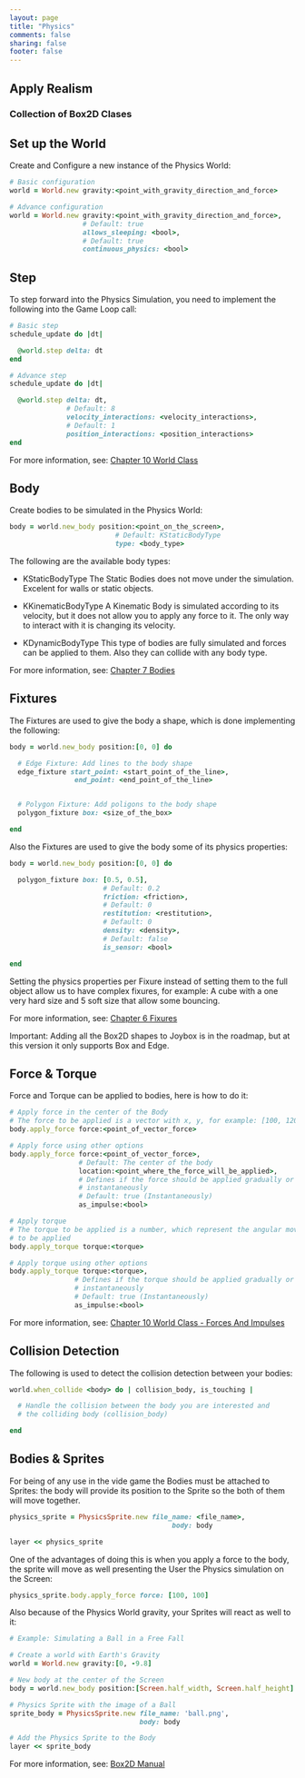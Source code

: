 ```yaml
---
layout: page
title: "Physics"
comments: false
sharing: false
footer: false
---
```


## Apply Realism

### Collection of Box2D Clases

## Set up the World

Create and Configure a new instance of the Physics World:

``` ruby
# Basic configuration
world = World.new gravity:<point_with_gravity_direction_and_force>

# Advance configuration
world = World.new gravity:<point_with_gravity_direction_and_force>,
                  # Default: true
                  allows_sleeping: <bool>,
                  # Default: true
                  continuous_physics: <bool>
```

## Step

To step forward into the Physics Simulation, you need to implement the following into the Game Loop call:

```ruby
# Basic step
schedule_update do |dt|

  @world.step delta: dt 
end

# Advance step
schedule_update do |dt|

  @world.step delta: dt,
              # Default: 8
              velocity_interactions: <velocity_interactions>,
              # Default: 1
              position_interactions: <position_interactions>
end
```
For more information, see: [Chapter 10 World Class](http://box2d.org/manual.pdf)

## Body

Create bodies to be simulated in the Physics World:

``` ruby
body = world.new_body position:<point_on_the_screen>,
                          # Default: KStaticBodyType
                          type: <body_type>
```

The following are the available body types:

* KStaticBodyType 
The Static Bodies does not move under the simulation. Excelent for walls or static objects.

* KKinematicBodyType
A Kinematic Body is simulated according to its velocity, but it does not allow you to apply any force to it. The only way to interact with it is changing its velocity.

* KDynamicBodyType 
This type of bodies are fully simulated and forces can be applied to them. Also they can collide with any body type.   

For more information, see: [Chapter 7 Bodies](http://box2d.org/manual.pdf)

## Fixtures

The Fixtures are used to give the body a shape, which is done implementing the following:

``` ruby
body = world.new_body position:[0, 0] do

  # Edge Fixture: Add lines to the body shape
  edge_fixture start_point: <start_point_of_the_line>,
                end_point: <end_point_of_the_line>


  # Polygon Fixture: Add poligons to the body shape
  polygon_fixture box: <size_of_the_box>

end
```

Also the Fixtures are used to give the body some of its physics properties:

```ruby
body = world.new_body position:[0, 0] do

  polygon_fixture box: [0.5, 0.5],
                       # Default: 0.2
                       friction: <friction>,
                       # Default: 0
                       restitution: <restitution>,
                       # Default: 0
                       density: <density>,
                       # Default: false
                       is_sensor: <bool>

end
```
Setting the physics properties per Fixure instead of setting them to the full object allow us to have complex fixures, for example: A cube with a one very hard size and 5 soft size that allow some bouncing.

For more information, see: [Chapter 6 Fixures](http://box2d.org/manual.pdf)

Important: Adding all the Box2D shapes to Joybox is in the roadmap, but at this version it only supports Box and Edge.

## Force & Torque

Force and Torque can be applied to bodies, here is how to do it:

``` ruby
# Apply force in the center of the Body
# The force to be applied is a vector with x, y, for example: [100, 120]
body.apply_force force:<point_of_vector_force>

# Apply force using other options
body.apply_force force:<point_of_vector_force>,
                 # Default: The center of the body
                 location:<point_where_the_force_will_be_applied>,
                 # Defines if the force should be applied gradually or
                 # instantaneously
                 # Default: true (Instantaneously)
                 as_impulse:<bool>

# Apply torque
# The torque to be applied is a number, which represent the angular movement
# to be applied
body.apply_torque torque:<torque>

# Apply torque using other options
body.apply_torque torque:<torque>,
                # Defines if the torque should be applied gradually or
                # instantaneously
                # Default: true (Instantaneously)
                as_impulse:<bool>
```

For more information, see: [Chapter 10 World Class - Forces And Impulses](http://box2d.org/manual.pdf)
  

## Collision Detection

The following is used to detect the collision detection between your bodies:

```ruby
world.when_collide <body> do | collision_body, is_touching |

  # Handle the collision between the body you are interested and
  # the colliding body (collision_body)

end
```

## Bodies & Sprites

For being of any use in the vide game the Bodies must be attached to Sprites: the body will provide its position to the Sprite so the both of them will move together. 

```ruby
physics_sprite = PhysicsSprite.new file_name: <file_name>,
                                        body: body

layer << physics_sprite
```

One of the advantages of doing this is when you apply a force to the body, the sprite will move as well presenting the User the Physics simulation on the Screen:

```ruby
physics_sprite.body.apply_force force: [100, 100]
```

Also because of the Physics World gravity, your Sprites will react as well to it:

```ruby
# Example: Simulating a Ball in a Free Fall

# Create a world with Earth's Gravity
world = World.new gravity:[0, -9.8]

# New body at the center of the Screen
body = world.new_body position:[Screen.half_width, Screen.half_height]

# Physics Sprite with the image of a Ball
sprite_body = PhysicsSprite.new file_name: 'ball.png',
                                body: body

# Add the Physics Sprite to the Body
layer << sprite_body
```

For more information, see: [Box2D Manual](http://box2d.org/manual.pdf) 

